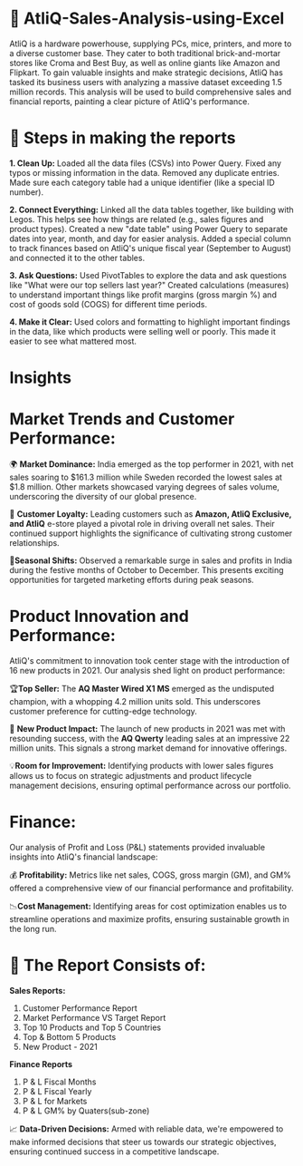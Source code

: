 # 🎯 AtliQ-Sales-Analysis-using-Excel
AtliQ is a hardware powerhouse, supplying PCs, mice, printers, and more to a diverse customer base. They cater to both traditional brick-and-mortar stores like Croma and Best Buy, as well as online giants like Amazon and Flipkart. To gain valuable insights and make strategic decisions, AtliQ has tasked its business users with analyzing a massive dataset exceeding 1.5 million records. This analysis will be used to build comprehensive sales and financial reports, painting a clear picture of AtliQ's performance.

# 📑 Steps in making the reports

**1. Clean Up:**
Loaded all the data files (CSVs) into Power Query.
Fixed any typos or missing information in the data.
Removed any duplicate entries.
Made sure each category table had a unique identifier (like a special ID number).

**2. Connect Everything:**
Linked all the data tables together, like building with Legos. This helps see how things are related (e.g., sales figures and product types).
Created a new "date table" using Power Query to separate dates into year, month, and day for easier analysis.
Added a special column to track finances based on AtliQ's unique fiscal year (September to August) and connected it to the other tables.

**3. Ask Questions:**
Used PivotTables to explore the data and ask questions like "What were our top sellers last year?"
Created calculations (measures) to understand important things like profit margins (gross margin %) and cost of goods sold (COGS) for different time periods.

**4. Make it Clear:**
Used colors and formatting to highlight important findings in the data, like which products were selling well or poorly. This made it easier to see what mattered most.

# Insights

# Market Trends and Customer Performance:

🌍 **Market Dominance:** 
India emerged as the top performer in 2021, with net sales soaring to $161.3 million  while Sweden recorded the lowest sales at $1.8 million. Other markets showcased varying degrees of sales volume, underscoring the diversity of our global presence.

🤝 **Customer Loyalty:** 
Leading customers such as **Amazon, AtliQ Exclusive, and AtliQ** e-store played a pivotal role in driving overall net sales. Their continued support highlights the significance of cultivating strong customer relationships.

🎉**Seasonal Shifts:**
Observed a remarkable surge in sales and profits in India during the festive months of October to December. This presents exciting opportunities for targeted marketing efforts during peak seasons.

# Product Innovation and Performance:

AtliQ's commitment to innovation took center stage with the introduction of 16 new products in 2021. Our analysis shed light on product performance:

🏆**Top Seller:**
The **AQ Master Wired X1 MS** emerged as the undisputed champion, with a whopping 4.2 million units sold. This underscores customer preference for cutting-edge technology.

🚀 **New Product Impact:** 
The launch of new products in 2021 was met with resounding success, with the **AQ Qwerty** leading sales at an impressive 22 million units. This signals a strong market demand for innovative offerings.

💡**Room for Improvement:**
Identifying products with lower sales figures allows us to focus on strategic adjustments and product lifecycle management decisions, ensuring optimal performance across our portfolio.

# Finance:
Our analysis of Profit and Loss (P&L) statements provided invaluable insights into AtliQ's financial landscape:

💰 **Profitability:**
Metrics like net sales, COGS, gross margin (GM), and GM% offered a comprehensive view of our financial performance and profitability.

📉**Cost Management:**
Identifying areas for cost optimization enables us to streamline operations and maximize profits, ensuring sustainable growth in the long run.

# 📌 The Report Consists of: 
**Sales Reports:** 
1. Customer Performance Report
2. Market Performance VS Target Report
3. Top 10 Products and Top 5 Countries
4. Top & Bottom 5 Products
5. New Product - 2021

**Finance Reports**
1. P & L Fiscal Months
2. P & L Fiscal Yearly
3. P & L for Markets
4. P & L GM% by Quaters(sub-zone)


📈 **Data-Driven Decisions:**
Armed with reliable data, we're empowered to make informed decisions that steer us towards our strategic objectives, ensuring continued success in a competitive landscape.

